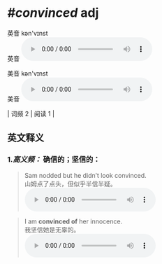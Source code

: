 # ***\#convinced*** adj
英音 kən'vɪnst  
英音
<audio src="./media/convinced-B.aac" controls="controls"></audio>

美音 kən'vɪnst  
美音
<audio src="./media/convinced.aac" controls="controls"></audio>



| 词频 2 | 阅读 1 |  

英文释义
---
### 1.*高义频：* **确信的；坚信的：**  

 > Sam nodded but he didn’t look convinced.  
 > 山姆点了点头，但似乎半信半疑。    
<audio src="./media/1-convinced.aac" controls="controls"></audio>

 > I am **convinced of** her innocence.  
 > 我坚信她是无辜的。    
<audio src="./media/2-convinced.aac" controls="controls"></audio>


